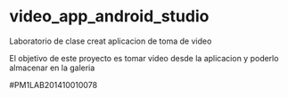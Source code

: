 # video_app_android_studio
Laboratorio de clase creat aplicacion de toma de video


El objetivo de este proyecto es tomar video desde la aplicacion y poderlo almacenar en la galeria



#PM1LAB201410010078

 

